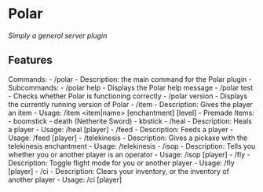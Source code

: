 # Polar

_Simply a general server plugin_

## Features

Commands:
    - /polar
        - Description: the main command for the Polar plugin
        - Subcommands:
            - /polar help
                - Displays the Polar help message
            - /polar test
                - Checks whether Polar is functioning correctly
            - /polar version
                - Displays the currently running version of Polar
    - /item
        - Description: Gives the player an item
        - Usage: /item <item|name> [enchantment] [level]
        - Premade Items:
            - boomstick
            - death (Netherite Sword)
            - kbstick
    - /heal
        - Description: Heals a player
        - Usage: /heal [player]
    - /feed
        - Description: Feeds a player
        - Usage: /feed [player]
    - /telekinesis
        - Description: Gives a pickaxe with the telekinesis enchantment
        - Usage: /telekinesis
    - /isop
        - Description: Tells you whether you or another player is an operator
        - Usage: /isop [player]
    - /fly
        - Description: Toggle flight mode for you or another player
        - Usage: /fly [player]
    - /ci
        - Description: Clears your inventory, or the inventory of another player
        - Usage: /ci [player]
        
        